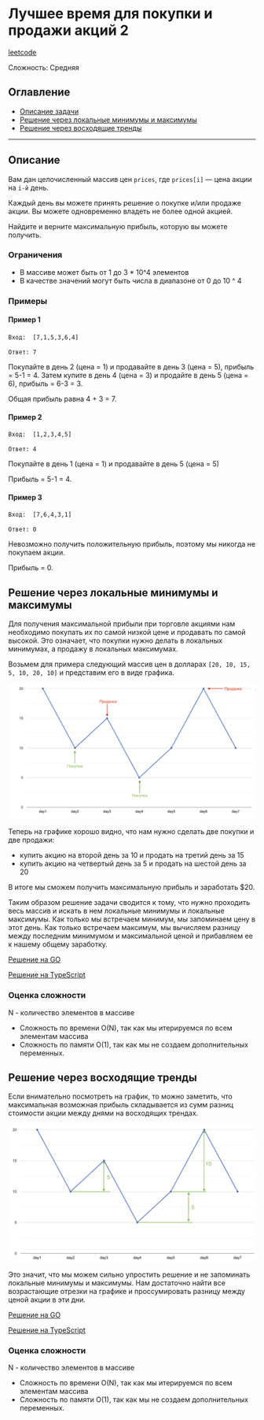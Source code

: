 # Лучшее время для покупки и продажи акций 2
[leetcode](https://leetcode.com/problems/best-time-to-buy-and-sell-stock-ii/)

Сложность: Средняя

## Оглавление

- [Описание задачи](#description)
- [Решение через локальные минимумы и максимумы](#peak_and_valley)
- [Решение через восходящие тренды](#simple_pass)

---

## <a name="description"></a>Описание

Вам дан целочисленный массив цен `prices`, где `prices[i]` — цена акции на `i-й` день.

Каждый день вы можете принять решение о покупке и/или продаже акции.
Вы можете одновременно владеть не более одной акцией.


Найдите и верните максимальную прибыль, которую вы можете получить.

### Ограничения

- В массиве может быть от 1 до 3 * 10^4 элементов
- В качестве значений могут быть числа в диапазоне от 0 до 10 ^ 4

### Примеры

#### Пример 1

```
Вход:  [7,1,5,3,6,4]
```
```
Ответ: 7
```
Покупайте в день 2 (цена = 1) и продавайте в день 3 (цена = 5), прибыль = 5-1 = 4.
Затем купите в день 4 (цена = 3) и продайте в день 5 (цена = 6), прибыль = 6-3 = 3.

Общая прибыль равна 4 + 3 = 7.

#### Пример 2

```
Вход:  [1,2,3,4,5]
```
```
Ответ: 4
```
Покупайте в день 1 (цена = 1) и продавайте в день 5 (цена = 5)

Прибыль = 5-1 = 4.

#### Пример 3

```
Вход:  [7,6,4,3,1]
```
```
Ответ: 0
```

Невозможно получить положительную прибыль, поэтому мы никогда не покупаем акции.

Прибыль = 0.

## <a name="peak_and_valley"></a> Решение через локальные минимумы и максимумы

Для получения максимальной прибыли при торговле акциями нам необходимо покупать их по самой низкой цене и продавать по самой высокой.
Это означает, что покупки нужно делать в локальных минимумах, а продажу в локальных максимумах.

Возьмем для примера следующий массив цен в долларах `[20, 10, 15, 5, 10, 20, 10]` и представим его в виде графика.

![График цен](resources/chart.jpg)

Теперь на графике хорошо видно, что нам нужно сделать две покупки и две продажи:
- купить акцию на второй день за 10 и продать на третий день за 15
- купить акцию на четвертый день за 5 и продать на шестой день за 20

В итоге мы сможем получить максимальную прибыль и заработать $20.

Таким образом решение задачи сводится к тому, что нужно проходить весь массив и искать в нем локальные минимумы и локальные максимумы.
Как только мы встречаем минимум, мы запоминаем цену в этот день. Как только встречаем максимум, мы вычисляем разницу между
последним минимумом и максимальной ценой и прибавляем ее к нашему общему заработку.

[Решение на GO](go/solution.go)

[Решение на TypeScript](ts/solution.ts)

### Оценка сложности

N - количество элементов в массиве

- Сложность по времени O(N), так как мы итерируемся по всем элементам массива
- Сложность по памяти O(1), так как мы не создаем дополнительных переменных.


## <a name="simple_pass"></a> Решение через восходящие тренды

Если внимательно посмотреть на график, то можно заметить, что максимальная возможная прибыль складывается из сумм 
разниц стоимости акции между днями на восходящих трендах.

![График цен](resources/chart2.jpg)

Это значит, что мы можем сильно упростить решение и не запоминать локальные минимумы и максимумы.
Нам достаточно найти все возрастающие отрезки на графике и проссумировать разницу между ценой акции в эти дни.

[Решение на GO](go/solution.go)

[Решение на TypeScript](ts/solution.ts)

### Оценка сложности

N - количество элементов в массиве

- Сложность по времени O(N), так как мы итерируемся по всем элементам массива
- Сложность по памяти O(1), так как мы не создаем дополнительных переменных.
